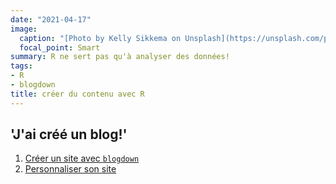 ```yaml
---
date: "2021-04-17"
image:
  caption: "[Photo by Kelly Sikkema on Unsplash](https://unsplash.com/photos/9OGNpJPVMZ8)"
  focal_point: Smart
summary: R ne sert pas qu'à analyser des données!
tags:
- R
- blogdown
title: créer du contenu avec R
---
```


## 'J'ai créé un blog!'

1. [Créer un site avec `blogdown`](/fr/post/l-origine-du-site/)
2. [Personnaliser son site](/fr/post/decorer-le-site/)